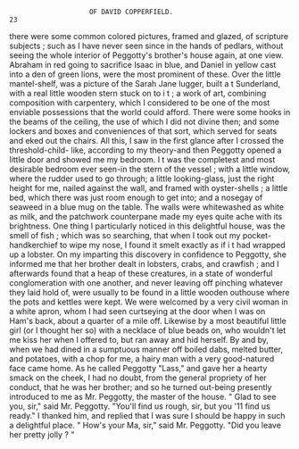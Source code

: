                         OF DAVID COPPERFIELD.                            23
there were some common colored pictures, framed and glazed, of scripture
subjects ; such as I have never seen since in the hands of pedlars, without
seeing the whole interior of Peggotty's brother's house again, at one view.
Abraham in red going to sacrifice Isaac in blue, and Daniel in yellow cast
into a den of green lions, were the most prominent of these. Over the
little mantel-shelf, was a picture of the Sarah Jane lugger, built a t
Sunderland, with a real little wooden stern stuck on to i t ; a work of art,
combining composition with carpentery, which I considered to be one of
the most enviable possessions that the world could afford. There were
some hooks in the beams of the ceiling, the use of which I did not divine
then; and some lockers and boxes and conveniences of that sort, which
served for seats and eked out the chairs.
    All this, I saw in the first glance after I crossed the threshold-child-
like, according to my theory-and then Peggotty opened a little door and
showed me my bedroom. I t was the completest and most desirable
bedroom ever seen-in the stern of the vessel ; with a little window, where
the rudder used to go through; a little looking-glass, just the right
height for me, nailed against the wall, and framed with oyster-shells ; a
little bed, which there was just room enough to get into; and a nosegay
of seaweed in a blue mug on the table. The walls were whitewashed as
white as milk, and the patchwork counterpane made my eyes quite ache
with its brightness. One thing I particularly noticed in this delightful
house, was the smell of fish ; which was so searching, that when I took
out my pocket-handkerchief to wipe my nose, I found it smelt exactly as
if i t had wrapped up a lobster. On my imparting this discovery
in confidence to Peggotty, she informed me that her brother dealt in
lobsters, crabs, and crawfish ; and I afterwards found that a heap of these
creatures, in a state of wonderful conglomeration with one another,
and never leaving off pinching whatever they laid hold of, were usually
to be found in a little wooden outhouse where the pots and kettles were
kept.
   We were welcomed by a very civil woman in a white apron, whom
I had seen curtseying at the door when I was on Ham's back,
about a quarter of a mile off. Likewise by a most beautiful little
girl (or I thought her so) with a necklace of blue beads on, who
wouldn't let me kiss her when I offered to, but ran away and hid herself.
By and by, when we had dined in a sumptuous manner off boiled dabs,
melted butter, and potatoes, with a chop for me, a hairy man with
a very good-natured face came home. As he called Peggotty "Lass,"
and gave her a hearty smack on the cheek, I had no doubt, from the
general propriety of her conduct, that he was her brother; and so he
turned out-being presently introduced to me as Mr. Peggotty, the
master of the house.
    " Glad to see you, sir," said Mr. Peggotty. "You'll find us rough,
sir, but you '11 find us ready."
    I thanked him, and replied that I was sure I should be happy in such
a delightful place.
    " How's    your Ma, sir," said Mr. Peggotty. "Did you leave her
pretty jolly ? "
